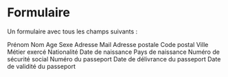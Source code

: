 # Formulaire

Un formulaire avec tous les champs suivants :

Prénom
Nom
Age
Sexe
Adresse Mail
Adresse postale
Code postal
Ville
Métier exercé
Nationalité
Date de naissance
Pays de naissance
Numéro de sécurité social
Numéro du passeport
Date de délivrance du passeport
Date de validité du passeport
